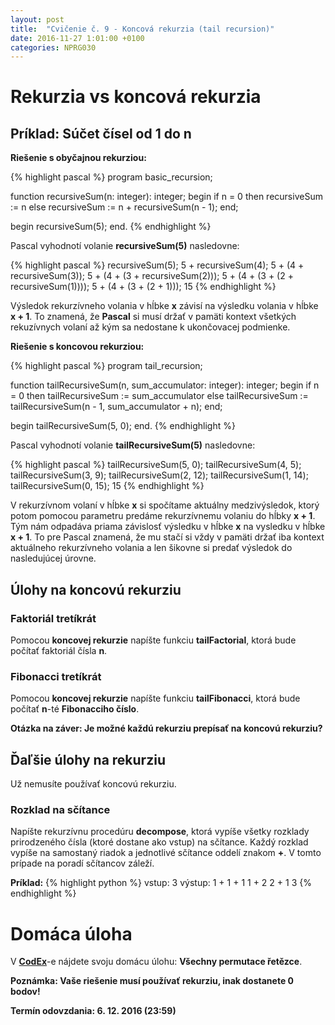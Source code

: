 ```yaml
---
layout: post
title:  "Cvičenie č. 9 - Koncová rekurzia (tail recursion)"
date: 2016-11-27 1:01:00 +0100
categories: NPRG030
---
```


# Rekurzia vs koncová rekurzia

## Príklad: Súčet čísel od 1 do n

**Riešenie s obyčajnou rekurziou:**

{% highlight pascal %}
program basic_recursion;

function recursiveSum(n: integer): integer;
begin
  if n = 0 then
    recursiveSum := n
  else
    recursiveSum := n + recursiveSum(n - 1);
end;

begin
  recursiveSum(5);
end.
{% endhighlight %}

Pascal vyhodnotí volanie **recursiveSum(5)** nasledovne:

{% highlight pascal %}
recursiveSum(5);
5 + recursiveSum(4);
5 + (4 + recursiveSum(3));
5 + (4 + (3 + recursiveSum(2)));
5 + (4 + (3 + (2 + recursiveSum(1))));
5 + (4 + (3 + (2 + 1)));
15
{% endhighlight %}

Výsledok rekurzívneho volania v hĺbke **x** závisí na výsledku volania v hĺbke **x + 1**.
To znamená, že **Pascal** si musí držať v pamäti kontext všetkých rekuzívnych volaní až kým
sa nedostane k ukončovacej podmienke.

**Riešenie s koncovou rekurziou:**

{% highlight pascal %}
program tail_recursion;

function tailRecursiveSum(n, sum_accumulator: integer): integer;
begin
  if n = 0 then
    tailRecursiveSum := sum_accumulator
  else
    tailRecursiveSum := tailRecursiveSum(n - 1, sum_accumulator + n);
end;

begin
  tailRecursiveSum(5, 0);
end.
{% endhighlight %}

Pascal vyhodnotí volanie **tailRecursiveSum(5)** nasledovne:

{% highlight pascal %}
tailRecursiveSum(5, 0);
tailRecursiveSum(4, 5);
tailRecursiveSum(3, 9);
tailRecursiveSum(2, 12);
tailRecursiveSum(1, 14);
tailRecursiveSum(0, 15);
15
{% endhighlight %}

V rekurzívnom volaní v hĺbke **x** si spočítame aktuálny medzivýsledok, ktorý
potom pomocou parametru predáme rekurzívnemu volaniu do hĺbky **x + 1**. Tým
nám odpadáva priama závislosť výsledku v hĺbke **x** na vysledku v hĺbke **x + 1**.
To pre Pascal znamená, že mu stačí si vždy v pamäti držať iba kontext aktuálneho
rekurzívneho volania a len šikovne si predať výsledok do nasledujúcej úrovne.

## Úlohy na koncovú rekurziu

### Faktoriál tretíkrát

Pomocou **koncovej rekurzie** napíšte funkciu **tailFactorial**, ktorá bude počítať faktoriál čísla **n**.

### Fibonacci tretíkrát

Pomocou **koncovej rekurzie** napíšte funkciu **tailFibonacci**, ktorá bude počítať **n**-té **Fibonacciho číslo**.

**Otázka na záver: Je možné každú rekurziu prepísať na koncovú rekurziu?**

## Ďaľšie úlohy na rekurziu

Už nemusíte používať koncovú rekurziu.

### Rozklad na sčítance

Napíšte rekurzívnu procedúru **decompose**, ktorá vypíše všetky rozklady prirodzeného čísla (ktoré dostane ako vstup) na sčítance.
Každý rozklad vypíše na samostaný riadok a jednotlivé sčítance oddelí znakom **+**.
V tomto prípade na poradí sčítancov záleží.

**Príklad:**
{% highlight python %}
vstup:
3
výstup:
1 + 1 + 1
1 + 2
2 + 1
3
{% endhighlight %}

# Domáca úloha
V **[CodEx](https://codex.ms.mff.cuni.cz/codex-prg/)**-e nájdete svoju domácu úlohu: **Všechny permutace řetězce**.

**<span class="red">Poznámka: Vaše riešenie musí používať rekurziu, inak dostanete 0 bodov!</span>**

**Termín odovzdania: 6. 12. 2016 (23:59)**
